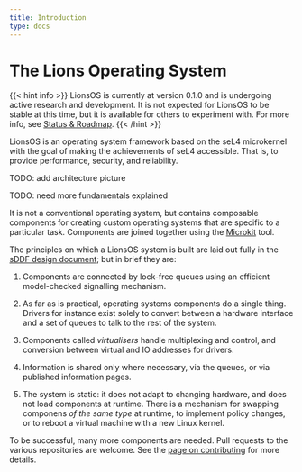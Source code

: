 ```yaml
---
title: Introduction
type: docs
---
```


# The Lions Operating System

{{< hint info >}}
LionsOS is currently at version 0.1.0 and is undergoing active research and
development. It is not expected for LionsOS to be stable at this time, but it
is available for others to experiment with. For more info, see [Status & Roadmap](/docs/status_and_roadmap).
{{< /hint >}}

LionsOS is an operating system framework based on the seL4 microkernel
with the goal of making the achievements of seL4 accessible. That is,
to provide performance, security, and reliability.

TODO: add architecture picture

TODO: need more fundamentals explained

It is not a conventional operating system, but contains composable
components for creating custom operating systems that are specific to
a particular task.  Components are joined together using the
[Microkit](https://github.com/seL4/microkit) tool.

The principles on which a LionsOS system is built are laid out fully
in the [sDDF design document](https://trustworthy.systems/projects/drivers/sddf-design.pdf); but in brief they
are:
1. Components are connected by lock-free queues using an efficient
   model-checked signalling mechanism.

1. As far as is practical, operating systems components do a single
   thing.  Drivers for instance exist solely to convert between a
   hardware interface and a set of queues to talk to the rest of the
   system.

1. Components called
   _virtualisers_ handle multiplexing and control, and conversion
   between virtual and IO addresses for drivers.

1. Information is shared only where necessary, via the queues, or via
   published information pages.

1. The system is static: it does not adapt to changing hardware, and
   does not load components at runtime.  There is a mechanism for
   swapping componens _of the same type_ at runtime, to implement
   policy changes, or to reboot a virtual machine with a new Linux
   kernel.

To be successful, many more components are needed.  Pull requests to
the various repositories are welcome. See the
[page on contributing](/docs/contributing) for more details.
